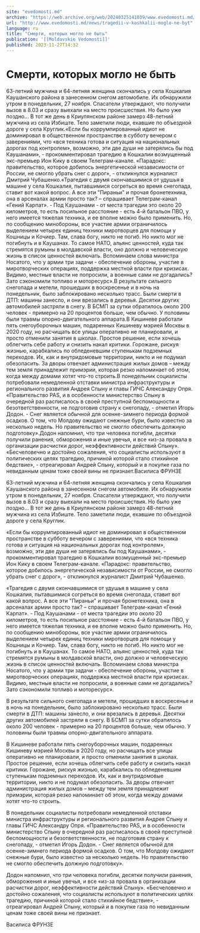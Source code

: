 ```yaml
---
site: "evedomosti.md"
archive: "https://web.archive.org/web/20240325141039/www.evedomosti.md/news/tragedii-v-koshkalii-moglo-ne-byt"
url: "http://www.evedomosti.md/news/tragedii-v-koshkalii-moglo-ne-byt"
language: ru
title: "Смерти, которых могло не быть"
publication: '[[Moldavskie Vedomosti]]'
published: 2023-11-27T14:32
---
```


# Смерти, которых могло не быть

63-летний мужчина и 64-летняя женщина скончались у села Кошкалия Каушанского района в занесенном снегом автомобиле. Их обнаружили утром в понедельник, 27 ноября. Спасатели утверждают, что получили вызов в 8.03 и сразу выехали на место происшествия. Но было уже поздно… В тот же день в Криулянском районе замерз 48-летний мужчина из села Избиште. Тело заметили люди, ехавшие по объездной дороге у села Круглик.«Если бы коррумпированный идиот не доминировал в общественном пространстве в субботу вечером с заверениями, что «вся техника готова и ситуация на национальных дорогах под контролем», возможно, эти две души не затерялись бы под Каушанами», - прокомментировал трагедию в Кошкалии возмущенный экс-премьер Ион Кику в своем Телеграм-канале. «Парадокс: правительство, которое добилось энергетической независимости от России, не смогло убрать снег с дорог», - откликнулся журналист Дмитрий Чубашенко.«Трагедия с двумя скончавшимися от удушья в машине у села Кошкалия, пытавшимися согреться во время снегопада, ставит вот какой вопрос. А все эти "Пираньи" и прочая бронетехника, она в арсеналах армии просто так? – спрашивает Телеграм-канал «Гений Карпат». - Под Каушанами - от места трагедии это около 20 километров, то есть посильное расстояние - есть 4-й батальон ПВО, у него имеется тяжелая техника, и ее вполне можно было применить. Но, по сообщению минобороны, все участие армии ограничилось выделением четырех единиц техники миротворцев для помощи у Кошницы и Кочиер. Там, слава богу, никто не погиб. Но никто мог не погибнуть и в Каушанах. То самое НАТО, альянс ценностей, куда так стремятся румыны в молдавской власти, оно должно и человеческую жизнь в список ценностей включать. Вспоминаем слова министра Носатого, что у армии три задачи - обеспечение обороны, участие в миротворческих операциях, поддержка местной власти при кризисах. Видимо, местные власти не попросили, а военные сами не догадались? Зато сэкономили топливо и моторесурс».В результате сильного снегопада и метели, прошедших в воскресенье и в ночь на понедельник, было заблокировано несколько трасс. Были смерти в ДТП: машины занесло, и они врезались в деревья. Десятки других автомобилей застряли в снегу. В БСМП за сутки обратилось около 200 человек - примерно на 20 процентов больше, чем обычно. У половины были травмы опорно-двигательного аппарата.В Кишиневе работали пять снегоуборочных машин, подаренных Кишиневу мэрией Москвы в 2020 году, но расчищать все улицы оперативно не планировали, и просто отменили занятия в школах. Простое решение, если хочешь облегчить себе работу и снизить накал критики. Горожане, рискуя жизнью, карабкались по обледеневшим ступенькам подземных переходов. Их, как и внутридомовые территории, никто и не подумал обезопасить. За дворы отвечает администрация жилых домов – между тем земля принадлежит примэрии, которая резко напоминает об этом, когда между домами хотят что-то строить.В понедельник социалисты потребовали немедленной отставки министра инфраструктуры и регионального развития Андрея Спыну и главы ГИЧС Александру Опря. «Правительство PAS, и в особенности министерство Спыну в очередной раз расписалось в своей преступной беспомощности и безответственности, не подготовив страну к снегопаду, - отметил Игорь Додон. - Снег является обычной для осенне-зимнего периода формой осадков. О том, что Молдову ожидают снежные бури, было известно за несколько недель. Но правительство не смогло обеспечить должную подготовку».Додон напомнил, что три человека погибли, десятки получили ранения, обморожения и иные увечья, и все «из-за провала в организации расчистки дорог, неэффективности действий Спыну». «Бесчеловечно и достойно сожаления, что социалисты используют в политических целях трагедию, причиной которой стало стихийное бедствие», - отреагировал Андрей Спыну, который и в покупке газа по невиданным ценам тоже своей вины не признает.Василиса ФРУНЗЕ

63-летний мужчина и 64-летняя женщина скончались у села Кошкалия Каушанского района в занесенном снегом автомобиле. Их обнаружили утром в понедельник, 27 ноября. Спасатели утверждают, что получили вызов в 8.03 и сразу выехали на место происшествия. Но было уже поздно… В тот же день в Криулянском районе замерз 48-летний мужчина из села Избиште. Тело заметили люди, ехавшие по объездной дороге у села Круглик.

«Если бы коррумпированный идиот не доминировал в общественном пространстве в субботу вечером с заверениями, что «вся техника готова и ситуация на национальных дорогах под контролем», возможно, эти две души не затерялись бы под Каушанами», - прокомментировал трагедию в Кошкалии возмущенный экс-премьер Ион Кику в своем Телеграм-канале. «Парадокс: правительство, которое добилось энергетической независимости от России, не смогло убрать снег с дорог», - откликнулся журналист Дмитрий Чубашенко.

«Трагедия с двумя скончавшимися от удушья в машине у села Кошкалия, пытавшимися согреться во время снегопада, ставит вот какой вопрос. А все эти "Пираньи" и прочая бронетехника, она в арсеналах армии просто так? – спрашивает Телеграм-канал «Гений Карпат». - Под Каушанами - от места трагедии это около 20 километров, то есть посильное расстояние - есть 4-й батальон ПВО, у него имеется тяжелая техника, и ее вполне можно было применить. Но, по сообщению минобороны, все участие армии ограничилось выделением четырех единиц техники миротворцев для помощи у Кошницы и Кочиер. Там, слава богу, никто не погиб. Но никто мог не погибнуть и в Каушанах. То самое НАТО, альянс ценностей, куда так стремятся румыны в молдавской власти, оно должно и человеческую жизнь в список ценностей включать. Вспоминаем слова министра Носатого, что у армии три задачи - обеспечение обороны, участие в миротворческих операциях, поддержка местной власти при кризисах. Видимо, местные власти не попросили, а военные сами не догадались? Зато сэкономили топливо и моторесурс».

В результате сильного снегопада и метели, прошедших в воскресенье и в ночь на понедельник, было заблокировано несколько трасс. Были смерти в ДТП: машины занесло, и они врезались в деревья. Десятки других автомобилей застряли в снегу. В БСМП за сутки обратилось около 200 человек - примерно на 20 процентов больше, чем обычно. У половины были травмы опорно-двигательного аппарата.

В Кишиневе работали пять снегоуборочных машин, подаренных Кишиневу мэрией Москвы в 2020 году, но расчищать все улицы оперативно не планировали, и просто отменили занятия в школах. Простое решение, если хочешь облегчить себе работу и снизить накал критики. Горожане, рискуя жизнью, карабкались по обледеневшим ступенькам подземных переходов. Их, как и внутридомовые территории, никто и не подумал обезопасить. За дворы отвечает администрация жилых домов – между тем земля принадлежит примэрии, которая резко напоминает об этом, когда между домами хотят что-то строить.

В понедельник социалисты потребовали немедленной отставки министра инфраструктуры и регионального развития Андрея Спыну и главы ГИЧС Александру Опря. «Правительство PAS, и в особенности министерство Спыну в очередной раз расписалось в своей преступной беспомощности и безответственности, не подготовив страну к снегопаду, - отметил Игорь Додон. - Снег является обычной для осенне-зимнего периода формой осадков. О том, что Молдову ожидают снежные бури, было известно за несколько недель. Но правительство не смогло обеспечить должную подготовку».

Додон напомнил, что три человека погибли, десятки получили ранения, обморожения и иные увечья, и все «из-за провала в организации расчистки дорог, неэффективности действий Спыну». «Бесчеловечно и достойно сожаления, что социалисты используют в политических целях трагедию, причиной которой стало стихийное бедствие», - отреагировал Андрей Спыну, который и в покупке газа по невиданным ценам тоже своей вины не признает.

Василиса ФРУНЗЕ